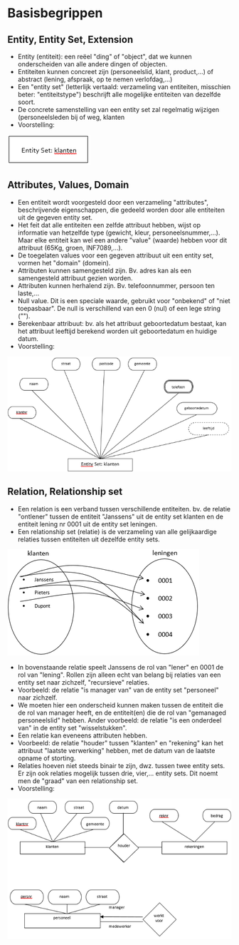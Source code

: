# Basisbegrippen

## Entity, Entity Set, Extension

* Entity (entiteit): een reëel "ding" of "object", dat we kunnen onderscheiden van alle andere dingen of objecten.
* Entiteiten kunnen concreet zijn (personeelslid, klant, product,...) of abstract (lening, afspraak, op te nemen verlofdag,...)
* Een "entity set" (letterlijk vertaald: verzameling van entiteiten, misschien beter: "entiteitstype") beschrijft alle mogelijke entiteiten van dezelfde soort.
* De concrete samenstelling van een entity set zal regelmatig wijzigen (personeelsleden bij of weg, klanten
* Voorstelling:&#x20;

![](<../../../.gitbook/assets/image (31) (1).png>)

## Attributes, Values, Domain

* Een entiteit wordt voorgesteld door een verzameling "attributes", beschrijvende eigenschappen, die gedeeld worden door alle entiteiten uit de gegeven entity set.
* Het feit dat alle entiteiten een zelfde attribuut hebben, wijst op informatie van hetzelfde type (gewicht, kleur, personeelsnummer,...). Maar elke entiteit kan wel een andere "value" (waarde) hebben voor dit attribuut (65Kg, groen, INF7089,...).
* De toegelaten values voor een gegeven attribuut uit een entity set, vormen het "domain" (domein).
* Attributen kunnen samengesteld zijn. Bv. adres kan als een samengesteld attribuut gezien worden.
* Attributen kunnen herhalend zijn. Bv. telefoonnummer, persoon ten laste,...
* Null value. Dit is een speciale waarde, gebruikt voor "onbekend" of "niet toepasbaar". De null is verschillend van een 0 (nul) of een lege string ("").
* Berekenbaar attribuut: bv. als het attribuut geboortedatum bestaat, kan het attribuut leeftijd berekend worden uit geboortedatum en huidige datum.
* Voorstelling:

![](<../../../.gitbook/assets/image (37).png>)

## Relation, Relationship set

* Een relation is een verband tussen verschillende entiteiten. bv. de relatie "ontlener" tussen de entiteit "Janssens" uit de entity set klanten en de entiteit lening nr 0001 uit de entity set leningen.
* Een relationship set (relatie) is de verzameling van alle gelijkaardige relaties tussen entiteiten uit dezelfde entity sets.

![](<../../../.gitbook/assets/image (28) (1).png>)

* In bovenstaande relatie speelt Janssens de rol van "lener" en 0001 de rol van "lening". Rollen zijn alleen echt van belang bij relaties van een entity set naar zichzelf, "recursieve" relaties.
* Voorbeeld: de relatie "is manager van" van de entity set "personeel" naar zichzelf.
* We moeten hier een onderscheid kunnen maken tussen de entiteit die de rol van manager heeft, en de entiteit(en) die de rol van "gemanaged personeelslid" hebben. Ander voorbeeld: de relatie "is een onderdeel van" in de entity set "wisselstukken".
* Een relatie kan eveneens attributen hebben.
* Voorbeeld: de relatie "houder" tussen "klanten" en "rekening" kan het attribuut "laatste verwerking" hebben, met de datum van de laatste opname of storting.
* Relaties hoeven niet steeds binair te zijn, dwz. tussen twee entity sets. Er zijn ook relaties mogelijk tussen drie, vier,... entity sets. Dit noemt men de "graad" van een relationship set.
* Voorstelling:

![](<../../../.gitbook/assets/image (10).png>)
